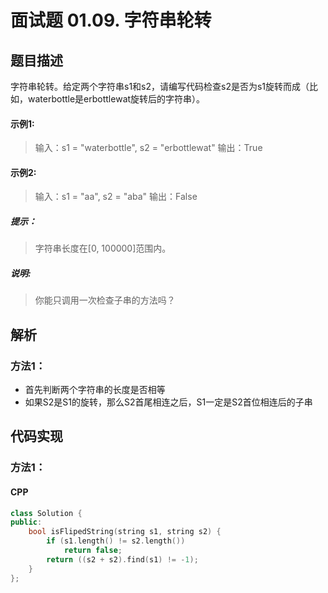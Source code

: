 # 面试题 01.09. 字符串轮转

## 题目描述
字符串轮转。给定两个字符串s1和s2，请编写代码检查s2是否为s1旋转而成（比如，waterbottle是erbottlewat旋转后的字符串）。

#### 示例1:
> 输入：s1 = "waterbottle", s2 = "erbottlewat"
> 输出：True

#### 示例2:
> 输入：s1 = "aa", s2 = "aba"
> 输出：False

##### 提示：
> 字符串长度在[0, 100000]范围内。

##### 说明:
> 你能只调用一次检查子串的方法吗？

## 解析
### 方法1：
- 首先判断两个字符串的长度是否相等
- 如果S2是S1的旋转，那么S2首尾相连之后，S1一定是S2首位相连后的子串

## 代码实现
### 方法1：
#### CPP
```C++
class Solution {
public:
    bool isFlipedString(string s1, string s2) {
        if (s1.length() != s2.length())
            return false;
        return ((s2 + s2).find(s1) != -1);
    }
};
```